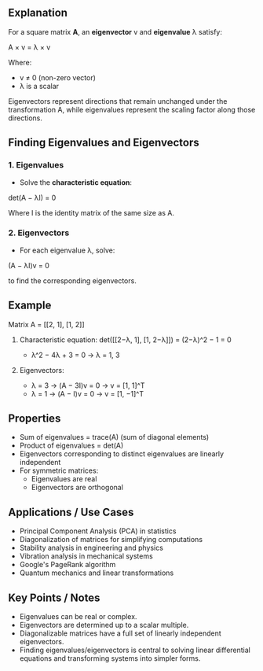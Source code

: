 ## Explanation

For a square matrix **A**, an **eigenvector** v and **eigenvalue** λ satisfy:

A × v = λ × v  

Where:  
- v ≠ 0 (non-zero vector)  
- λ is a scalar  

Eigenvectors represent directions that remain unchanged under the transformation A, while eigenvalues represent the scaling factor along those directions.

## Finding Eigenvalues and Eigenvectors

### 1. Eigenvalues
- Solve the **characteristic equation**:

det(A − λI) = 0  

Where I is the identity matrix of the same size as A.

### 2. Eigenvectors
- For each eigenvalue λ, solve:

(A − λI)v = 0  

to find the corresponding eigenvectors.

## Example

Matrix A = [[2, 1], [1, 2]]  

1. Characteristic equation: det([[2−λ, 1], [1, 2−λ]]) = (2−λ)^2 − 1 = 0  
   - λ^2 − 4λ + 3 = 0 → λ = 1, 3  

2. Eigenvectors:
   - λ = 3 → (A − 3I)v = 0 → v = [1, 1]^T  
   - λ = 1 → (A − I)v = 0 → v = [1, −1]^T  

## Properties

- Sum of eigenvalues = trace(A) (sum of diagonal elements)  
- Product of eigenvalues = det(A)  
- Eigenvectors corresponding to distinct eigenvalues are linearly independent  
- For symmetric matrices:
  - Eigenvalues are real  
  - Eigenvectors are orthogonal  

## Applications / Use Cases

- Principal Component Analysis (PCA) in statistics  
- Diagonalization of matrices for simplifying computations  
- Stability analysis in engineering and physics  
- Vibration analysis in mechanical systems  
- Google's PageRank algorithm  
- Quantum mechanics and linear transformations

## Key Points / Notes

- Eigenvalues can be real or complex.  
- Eigenvectors are determined up to a scalar multiple.  
- Diagonalizable matrices have a full set of linearly independent eigenvectors.  
- Finding eigenvalues/eigenvectors is central to solving linear differential equations and transforming systems into simpler forms.  
